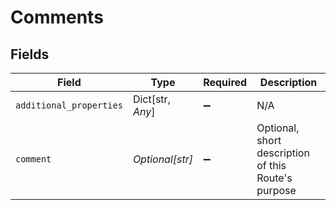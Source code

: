 # Comments


## Fields

| Field                                               | Type                                                | Required                                            | Description                                         |
| --------------------------------------------------- | --------------------------------------------------- | --------------------------------------------------- | --------------------------------------------------- |
| `additional_properties`                             | Dict[str, *Any*]                                    | :heavy_minus_sign:                                  | N/A                                                 |
| `comment`                                           | *Optional[str]*                                     | :heavy_minus_sign:                                  | Optional, short description of this Route's purpose |